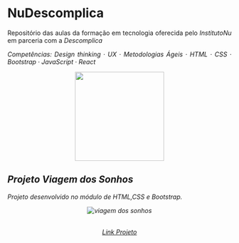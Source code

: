 # NuDescomplica
<p align="justify">Repositório das aulas da formação em tecnologia oferecida pelo <em>InstitutoNu</em> em parceria com a <em>Descomplica</em</p>
<p align="justify">
Competências: Design thinking · UX · Metodologias Ágeis · HTML · CSS · Bootstrap · JavaScript · React
</p>
  
<p float="left" align="center">
  <img height="200" src="https://github.com/diegorafaelvieira/NuDescomplica/assets/31875207/c839eae2-7c32-4256-bf57-95d15cf19354">
</p> 

  
## Projeto Viagem dos Sonhos
<p align="justify">Projeto desenvolvido no módulo de HTML,CSS e Bootstrap.</p>

<div align="center">
  
  ![viagem dos sonhos](https://github.com/diegorafaelvieira/NuDescomplica/assets/31875207/99de70d3-1894-4e20-883c-7435682d5b24)
</div>
  
<p align="center">
  <a align="center" href="https://nu-descomplica-coral.vercel.app/" target="_blank"> <br>Link Projeto</a>
</p>
  
  



